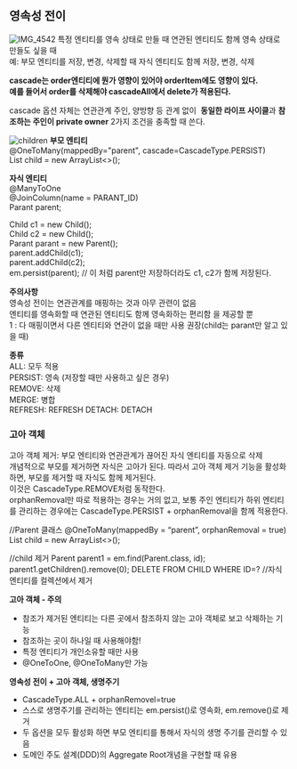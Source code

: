 ## 영속성 전이
![IMG_4542](https://github.com/user-attachments/assets/67a9d76a-acc0-415d-8b37-2821b0d897cc)
특정 엔티티를 영속 상태로 만들 때 연관된 엔티티도 함께 영속 상태로 만들도 싶을 때  
예: 부모 엔티티를 저장, 변경, 삭제할 때 자식 엔티티도 함께 저장, 변경, 삭제  

**cascade는 order엔티티에 뭔가 영향이 있어야 orderItem에도 영향이 있다.**  
**예를 들어서 order를 삭제해야 cascadeAll에서 delete가 적용된다.**  

cascade 옵션 자체는 연관관계 주인, 양방향 등 관계 없이 
**동일한 라이프 사이클**과 **참조하는 주인이 private owner** 2가지 조건을 충족할 때 쓴다.

![children](https://github.com/user-attachments/assets/05322b86-b6f8-4e82-8932-dabf6991bddb)
**부모 엔티티**  
@OneToMany(mappedBy="parent", cascade=CascadeType.PERSIST)  
List<Child> child = new ArrayList<>();  
  
**자식 엔티티**  
@ManyToOne  
@JoinColumn(name = PARANT_ID)  
Parant parent;  
  
Child c1 = new Child();   
Child c2 = new Child();  
Parant parant = new Parent();   
parent.addChild(c1);  
parent.addChild(c2);  
em.persist(parent); // 이 처럼 parent만 저장하더라도 c1, c2가 함께 저장된다.  

**주의사항**  
영속성 전이는 연관관계를 매핑하는 것과 아무 관련이 없음  
엔티티를 영속화할 때 연관된 엔티티도 함께 영속화하는 편리함 을 제공할 뿐  
1 : 다 매핑이면서 다른 엔티티와 연관이 없을 때만 사용 권장(child는 parant만 알고 있을 때)  

**종류**   
ALL: 모두 적용  
PERSIST: 영속 (저장할 때만 사용하고 싶은 경우)  
REMOVE: 삭제  
MERGE: 병합  
REFRESH: REFRESH DETACH: DETACH  

### 고아 객체
고아 객체 제거: 부모 엔티티와 연관관계가 끊어진 자식 엔티티를 자동으로 삭제  
개념적으로 부모를 제거하면 자식은 고아가 된다. 따라서 고아 객체 제거 기능을 활성화 하면, 부모를 제거할 때 자식도 함께 제거된다.  
이것은 CascadeType.REMOVE처럼 동작한다.  
orphanRemoval만 따로 적용하는 경우는 거의 없고, 보통 주인 엔티티가 하위 엔티티를 관리하는 경우에는 CascadeType.PERSIST + orphanRemoval을 함께 적용한다.  

//Parent 클래스
@OneToMany(mappedBy = “parent”, orphanRemoval = true)
List<Child> child = new ArrayList<>();

//child 제거
Parent parent1 = em.find(Parent.class, id); 
parent1.getChildren().remove(0);
DELETE FROM CHILD WHERE ID=? //자식 엔티티를 컬렉션에서 제거 

**고아 객체 - 주의**   
* 참조가 제거된 엔티티는 다른 곳에서 참조하지 않는 고아 객체로 보고 삭제하는 기능 
* 참조하는 곳이 하나일 때 사용해야함! 
* 특정 엔티티가 개인소유할 때만 사용 
* @OneToOne, @OneToMany만 가능

**영속성 전이 + 고아 객체, 생명주기**  
* CascadeType.ALL + orphanRemovel=true 
* 스스로 생명주기를 관리하는 엔티티는 em.persist()로 영속화, em.remove()로 제거 
* 두 옵션을 모두 활성화 하면 부모 엔티티를 통해서 자식의 생명 주기를 관리할 수 있음 
* 도메인 주도 설계(DDD)의 Aggregate Root개념을 구현할 때 유용 


















